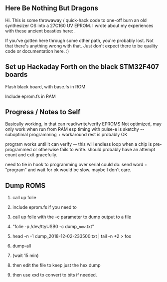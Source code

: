 ## Here Be Nothing But Dragons

Hi.  This is some throwaway / quick-hack code to one-off burn an old synthesizer OS into a 27C160 UV EPROM.  I wrote about my experiences with these ancient beasties here: .  

If you've gotten here through some other path, you're probably lost.  Not that there's anything wrong with that.  Just don't expect there to be quality code or documentation here.  :)

## Set up Hackaday Forth on the black STM32F407 boards

Flash black board, with base.fs in ROM

Include eprom.fs in RAM

## Progress / Notes to Self

Basically working, in that can read/write/verify EPROMS
Not optimized, may only work when run from RAM
esp timing with pulse-e is sketchy -- suboptimal programming + workaround
rest is probably OK

program works until it can verify -- this will endless loop when a chip is pre-programmed or otherwise fails to write.  should probably have an attempt count and exit gracefully.

need to tie in hook to programming over serial
could do: send word + "program" and wait for ok 
would be slow.  maybe I don't care.


## Dump ROMS

1. call up folie
2. include eprom.fs if you need to 
3. call up folie with the -c parameter to dump output to a file
4. "folie -p /dev/ttyUSB0 -c dump_`now`.txt"
5. head -n -1 dump_2018-12-02-233500.txt | tail -n +2 > foo

6. dump-all
7. (wait 15 min)
8. then edit the file to keep just the hex dump
9. then use xxd to convert to bits if needed.


